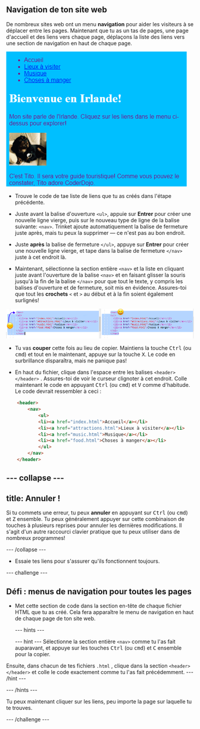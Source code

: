 ## Navigation de ton site web

De nombreux sites web ont un menu **navigation** pour aider les visiteurs à se déplacer entre les pages. Maintenant que tu as un tas de pages, une page d'accueil et des liens vers chaque page, déplaçons la liste des liens vers une section de navigation en haut de chaque page.

![Exemple d'une page web avec des liens de navigation en haut](images/egNavLinksAtTop.png)

- Trouve le code de tae liste de liens que tu as créés dans l'étape précédente.

- Juste avant la balise d'ouverture `<ul>`, appuie sur **Entrer** pour créer une nouvelle ligne vierge, puis sur le nouveau type de ligne de la balise suivante: `<nav>`. Trinket ajoute automatiquement la balise de fermeture juste après, mais tu peux la supprimer — ce n'est pas au bon endroit.

- Juste **après** la balise de fermeture `</ul>`, appuye sur **Entrer** pour créer une nouvelle ligne vierge, et tape dans la balise de fermeture `</nav>` juste à cet endroit là.

- Maintenant, sélectionne la section entière `<nav>` et la liste en cliquant juste avant l'ouverture de la balise `<nav>` et en faisant glisser la souris jusqu'à la fin de la balise `</nav>` pour que tout le texte, y compris les balises d'ouverture et de fermeture, soit mis en évidence. Assures-toi que tout les **crochets** `<` et `>` au début et à la fin soient également surlignés!

![Le texte à gauche n'est pas entièrement sélectionné lorsque le texte à droite l'est](images/egSelectedYayWoops.png)

- Tu vas **couper** cette fois au lieu de copier. Maintiens la touche <kbd>Ctrl</kbd> (ou <kbd>cmd</kbd>) et tout en le maintenant, appuye sur la touche <kbd>X</kbd>. Le code en surbrillance disparaîtra, mais ne panique pas!

- En haut du fichier, clique dans l'espace entre les balises `<header> </header>` . Assures-toi de voir le curseur clignoter à cet endroit. Colle maintenant le code en appuyant <kbd>Ctrl</kbd> (ou <kbd>cmd</kbd>) et <kbd>V</kbd> comme d'habitude. Le code devrait ressembler à ceci :

```html
    <header>
        <nav>
            <ul>
            <li><a href="index.html">Accueil</a></li>
            <li><a href="attractions.html">Lieux à visiter</a></li>
            <li><a href="music.html">Musique</a></li>
            <li><a href="food.html">Choses à manger</a></li>
            </ul>
        </nav>
    </header>
```

## \--- collapse \---

## title: Annuler !

Si tu commets une erreur, tu peux **annuler** en appuyant sur <kbd>Ctrl</kbd> (ou <kbd>cmd</kbd>) et <kbd>Z</kbd> ensemble. Tu peux généralement appuyer sur cette combinaison de touches à plusieurs reprises pour annuler les dernières modifications. Il s'agit d'un autre raccourci clavier pratique que tu peux utiliser dans de nombreux programmes!

\--- /collapse \---

- Essaie tes liens pour s'assurer qu'ils fonctionnent toujours.

\--- challenge \---

## Défi : menus de navigation pour toutes les pages

- Met cette section de code dans la section en-tête de chaque fichier HTML que tu as créé. Cela fera apparaître le menu de navigation en haut de chaque page de ton site web.
    
    \--- hints \---
    
    \--- hint \--- Sélectionne la section entière `<nav>` comme tu l'as fait auparavant, et appuye sur les touches <kbd>Ctrl</kbd> (ou <kbd>cmd</kbd>) et <kbd>C</kbd> ensemble pour la copier.

Ensuite, dans chacun de tes fichiers `.html` , clique dans la section `<header> </header>` et colle le code exactement comme tu l'as fait précédemment. \--- /hint \---

\--- /hints \---

Tu peux maintenant cliquer sur les liens, peu importe la page sur laquelle tu te trouves.

\--- /challenge \---